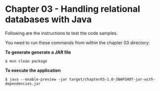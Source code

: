 # Chapter 03 - Handling relational databases with Java
Following are the instructions to test the code samples.

You need to run these commands from within the chapter 03 directory:

**To generate generate a JAR file**
```
$ mvn clean package
```

**To execute the application**
```
$ java --enable-preview -jar target/chapter03-1.0-SNAPSHOT-jar-with-dependencies.jar  
``` 